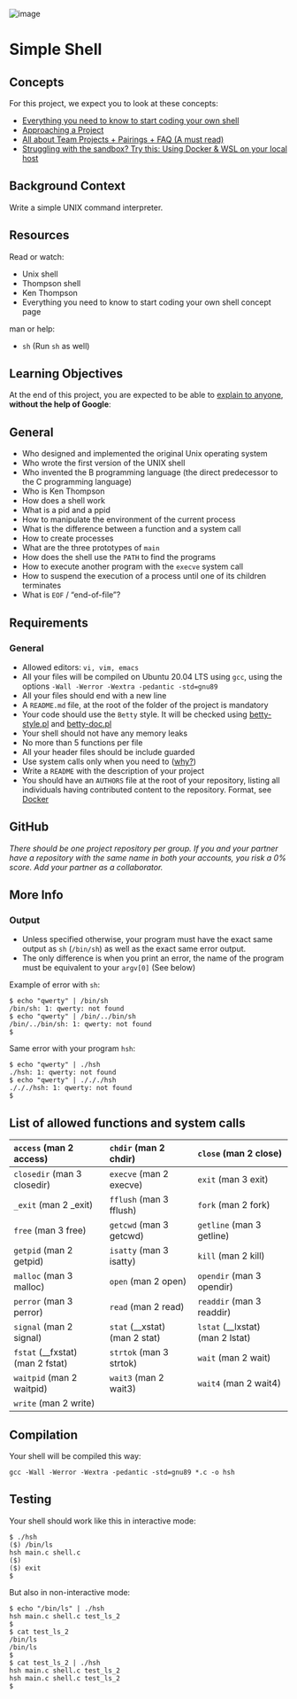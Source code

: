 ![image](https://github.com/Bayzman/simple_shell/assets/109005502/5d83461f-e789-48ea-aa57-c4e3bf30e8db)

# Simple Shell
## Concepts
For this project, we expect you to look at these concepts:

* [Everything you need to know to start coding your own shell](https://intranet.alxswe.com/concepts/64)  
* [Approaching a Project](https://intranet.alxswe.com/concepts/350)  
* [All about Team Projects + Pairings + FAQ (A must read)](https://intranet.alxswe.com/concepts/100037)  
* [Struggling with the sandbox? Try this: Using Docker & WSL on your local host](https://intranet.alxswe.com/concepts/100039)  
## Background Context
Write a simple UNIX command interpreter.
## Resources
Read or watch:

* Unix shell  
* Thompson shell  
* Ken Thompson  
* Everything you need to know to start coding your own shell concept page
 
man or help:

* ```sh``` (Run ```sh``` as well)
  
## Learning Objectives
At the end of this project, you are expected to be able to [explain to anyone](https://intranet.alxswe.com/rltoken/9LNz86CtOTos9oL3zxIO3A), **without the help of Google**:

## General
* Who designed and implemented the original Unix operating system  
* Who wrote the first version of the UNIX shell  
* Who invented the B programming language (the direct predecessor to the C programming language)  
* Who is Ken Thompson  
* How does a shell work  
* What is a pid and a ppid  
* How to manipulate the environment of the current process  
* What is the difference between a function and a system call  
* How to create processes  
* What are the three prototypes of ```main```  
* How does the shell use the ```PATH``` to find the programs  
* How to execute another program with the ```execve``` system call  
* How to suspend the execution of a process until one of its children terminates  
* What is ```EOF``` / “end-of-file”?  

## Requirements
### General
* Allowed editors: ```vi, vim, emacs```  
* All your files will be compiled on Ubuntu 20.04 LTS using ```gcc```, using the options ```-Wall -Werror -Wextra -pedantic -std=gnu89```  
* All your files should end with a new line  
* A ```README.md``` file, at the root of the folder of the project is mandatory  
* Your code should use the ```Betty``` style. It will be checked using [betty-style.pl](https://github.com/alx-tools/Betty/blob/master/betty-style.pl) and [betty-doc.pl](https://github.com/alx-tools/Betty/blob/master/betty-doc.pl)  
* Your shell should not have any memory leaks  
* No more than 5 functions per file  
* All your header files should be include guarded  
* Use system calls only when you need to ([why?](https://intranet.alxswe.com/rltoken/EU7B1PTSy14INnZEShpobQ))  
* Write a ```README``` with the description of your project  
* You should have an ```AUTHORS``` file at the root of your repository, listing all individuals having contributed content to the repository. Format, see [Docker](https://intranet.alxswe.com/rltoken/UL8J3kgl7HBK_Z9iBL3JFg)  

## GitHub
*There should be one project repository per group. If you and your partner have a repository with the same name in both your accounts, you risk a 0% score. Add your partner as a collaborator.*

## More Info
### Output
* Unless specified otherwise, your program must have the exact same output as ```sh``` (```/bin/sh```) as well as the exact same error output.
* The only difference is when you print an error, the name of the program must be equivalent to your ```argv[0]``` (See below)

Example of error with ```sh```:

```
$ echo "qwerty" | /bin/sh
/bin/sh: 1: qwerty: not found
$ echo "qwerty" | /bin/../bin/sh
/bin/../bin/sh: 1: qwerty: not found
$
```

Same error with your program ```hsh```:

```
$ echo "qwerty" | ./hsh
./hsh: 1: qwerty: not found
$ echo "qwerty" | ./././hsh
./././hsh: 1: qwerty: not found
$
```
## List of allowed functions and system calls

| ```access``` (man 2 access) | ```chdir``` (man 2 chdir) | ```close``` (man 2 close)|
| :--------------- | :--------------- | :-------------- |
| ```closedir``` (man 3 closedir) | ```execve``` (man 2 execve) | ```exit``` (man 3 exit) |
| ```_exit``` (man 2 _exit) | ```fflush``` (man 3 fflush) | ```fork``` (man 2 fork) |
| ```free``` (man 3 free) | ```getcwd``` (man 3 getcwd) | ```getline``` (man 3 getline) |
| ```getpid``` (man 2 getpid) | ```isatty``` (man 3 isatty) | ```kill``` (man 2 kill) |
| ```malloc``` (man 3 malloc) | ```open``` (man 2 open) | ```opendir``` (man 3 opendir) |
| ```perror``` (man 3 perror) | ```read``` (man 2 read)| ```readdir``` (man 3 readdir) | 
| ```signal``` (man 2 signal) | ```stat``` (__xstat) (man 2 stat) | ```lstat``` (__lxstat) (man 2 lstat) |
| ```fstat``` (__fxstat) (man 2 fstat) | ```strtok``` (man 3 strtok) | ```wait``` (man 2 wait) |
| ```waitpid``` (man 2 waitpid) | ```wait3``` (man 2 wait3) | ```wait4``` (man 2 wait4)|
| ```write``` (man 2 write) |

## Compilation
Your shell will be compiled this way:

```
gcc -Wall -Werror -Wextra -pedantic -std=gnu89 *.c -o hsh
```

## Testing
Your shell should work like this in interactive mode:

```
$ ./hsh
($) /bin/ls
hsh main.c shell.c
($)
($) exit
$
```
But also in non-interactive mode:

```
$ echo "/bin/ls" | ./hsh
hsh main.c shell.c test_ls_2
$
$ cat test_ls_2
/bin/ls
/bin/ls
$
$ cat test_ls_2 | ./hsh
hsh main.c shell.c test_ls_2
hsh main.c shell.c test_ls_2
$
```


